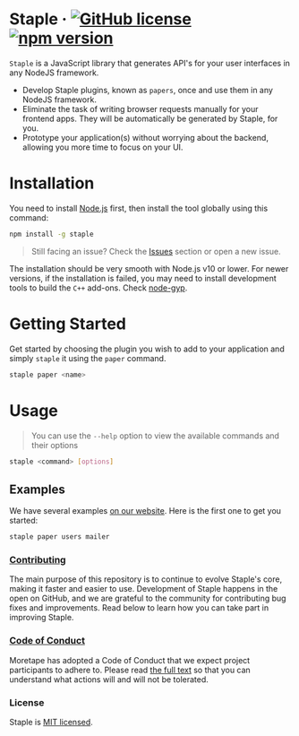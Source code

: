 # Staple &middot; [![GitHub license](https://img.shields.io/npm/l/staple.svg)](https://gitlab.com/moretape/staple/blob/develop/LICENSE) [![npm version](https://img.shields.io/npm/v/staple.svg?style=flat)](https://www.npmjs.com/package/staple)

`Staple` is a JavaScript library that generates API's for your user interfaces in any NodeJS framework.

- Develop Staple plugins, known as `papers`, once and use them in any NodeJS framework.
- Eliminate the task of writing browser requests manually for your frontend apps. They will be automatically be generated by Staple, for you.
- Prototype your application(s) without worrying about the backend, allowing you more time to focus on your UI.

# Installation

You need to install [Node.js](https://nodejs.org/en/download/) first, then install the tool globally using this command:

```sh
npm install -g staple
```

> Still facing an issue? Check the [Issues](#issues) section or open a new issue.

The installation should be very smooth with Node.js v10 or lower. For newer versions, if the installation is failed, you may need to install development tools to build the `C++` add-ons. Check [node-gyp](https://gitlab.com/nodejs/node-gyp#installation).

# Getting Started

Get started by choosing the plugin you wish to add to your application and simply `staple` it using the `paper` command.

```sh
staple paper <name>
```

# Usage

> You can use the `--help` option to view the available commands and their options

```sh
staple <command> [options]
```

## Examples

We have several examples [on our website](#examples). Here is the first one to get you started:

```sh
staple paper users mailer
```

### [Contributing](https://gitlab.com/moretape/staple/blob/develop/CONTRIBUTING.md)

The main purpose of this repository is to continue to evolve Staple's core, making it faster and easier to use. Development of Staple happens in the open on GitHub, and we are grateful to the community for contributing bug fixes and improvements. Read below to learn how you can take part in improving Staple.

### [Code of Conduct](https://gitlab.com/moretape/staple/blob/develop/CODE_OF_CONDUCT.md)

Moretape has adopted a Code of Conduct that we expect project participants to adhere to. Please read [the full text](https://gitlab.com/moretape/staple/blob/develop/CODE_OF_CONDUCT.md) so that you can understand what actions will and will not be tolerated.

### License

Staple is [MIT licensed](./LICENSE).

